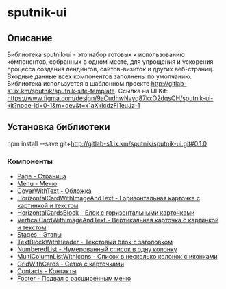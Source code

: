 # sputnik-ui
## Описание 
Библиотека sputnik-ui - это набор готовых к использованию компонентов, собранных в одном месте, для упрощения и ускорения процесса создания лендингов, сайтов-визиток и других веб-страниц.  
Входные данные всех компонентов заполнены по умолчанию.
Библиотека используется в шаблонном проекте http://gitlab-s1.ix.km/sputnik/sputnik-site-template.
Ссылка на UI Kit: https://www.figma.com/design/9aCudhwNvyq87kxO2dqsQH/sputnik-ui-kit?node-id=0-1&m=dev&t=x1aXklcdzFI1euJz-1

## Установка библиотеки
npm install --save git+http://gitlab-s1.ix.km/sputnik/sputnik-ui.git#0.1.0

### Компоненты
* [Page - Страница](docs/Page.md)
* [Menu - Меню](docs/Menu.md)
* [CoverWithText - Обложка](docs/CoverWithText.md)
* [HorizontalCardWithImageAndText - Горизонтальная карточка с картинкой и текстом](docs/HorizontalCardWithImageAndText.md)
* [HorizontalCardsBlock - Блок с горизонтальными карточками](docs/HorizontalCardsBlock.md)
* [VerticalCardWithImageAndText - Вертикальная карточка с картинкой и текстом](docs/VerticalCardWithImageAndText.md)
* [Stages - Этапы](docs/Stages.md)
* [TextBlockWithHeader - Текстовый блок с заголовком](docs/TextBlockWithHeader.md)
* [NumberedList - Нумерованный список в одну колонку](docs/NumberedList.md)
* [MultiColumnListWithIcons - Список в несколько колонок с иконками](docs/MultiColumnListWithIcons.md)
* [GridWithCards - Сетка с карточками](docs/GridWithCards.md)
* [Contacts - Контакты](docs/Contacts.md)
* [Footer - Подвал с расширенным меню](docs/Footer.md)
